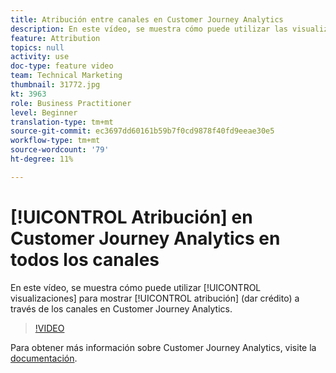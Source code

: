 ```yaml
---
title: Atribución entre canales en Customer Journey Analytics
description: En este vídeo, se muestra cómo puede utilizar las visualizaciones para mostrar la atribución (dar crédito) a través de los canales en Adobe Customer Journey Analytics.
feature: Attribution
topics: null
activity: use
doc-type: feature video
team: Technical Marketing
thumbnail: 31772.jpg
kt: 3963
role: Business Practitioner
level: Beginner
translation-type: tm+mt
source-git-commit: ec3697dd60161b59b7f0cd9878f40fd9eeae30e5
workflow-type: tm+mt
source-wordcount: '79'
ht-degree: 11%

---
```



# [!UICONTROL Atribución] en Customer Journey Analytics en todos los canales

En este vídeo, se muestra cómo puede utilizar [!UICONTROL visualizaciones] para mostrar [!UICONTROL atribución] (dar crédito) a través de los canales en Customer Journey Analytics.

>[!VIDEO](https://video.tv.adobe.com/v/31772/?quality=12)

Para obtener más información sobre Customer Journey Analytics, visite la [documentación](https://docs.adobe.com/content/help/es-ES/analytics-platform/using/cja-landing.html).
